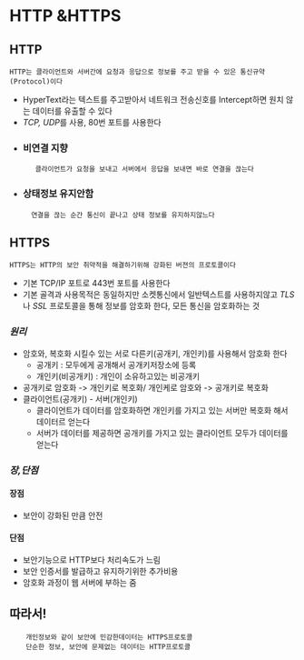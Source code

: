 # HTTP &HTTPS

## HTTP
    HTTP는 클라이언트와 서버간에 요청과 응답으로 정보를 주고 받을 수 있은 통신규약(Protocol)이다

- HyperText라는 텍스트를 주고받아서 네트워크 전송신호를 Intercept하면 원치 않는 데이터를 유출할 수 있다
- *TCP, UDP*를 사용, 80번 포트를 사용한다
- ### 비연결 지향
         클라이언트가 요청을 보내고 서버에서 응답을 보내면 바로 연결을 끊는다
- ### 상태정보 유지안함
        연결을 끊는 순간 통신이 끝나고 상태 정보를 유지하지않느다

## HTTPS
    HTTPS는 HTTP의 보안 취약적을 해결하기위해 강화된 버젼의 프로토콜이다

- 기본 TCP/IP 포트로 443번 포트를 사용한다
- 기본 골격과 사용목적은 동일하지만 소켓통신에서 일반텍스트를 사용하지않고 *TLS*나 *SSL* 프로토콜을 통해 정보를 암호화 한다, 모든 통신을 암호화하는 것

### *원리*
- 암호와, 복호화 시킬수 있는 서로 다른키(공개키, 개인키)를 사용해서 암호화 한다
    - 공개키 : 모두에게 공개해서 공개키저장소에 등록
    - 개인키(비공개키) : 개인이 소유하고있는 비공개키
- 공개키로 암호화 -> 개인키로 복호화/ 개인케로 암호와 -> 공개키로 복호화
- 클라이언트(공개키) - 서버(개인키)
    - 클라이언트가 데이터를 암호화하면 개인키를 가지고 있는 서버만 복호화 해서 데이터르 얻는다
    - 서버가 데이터를 제공하면 공개키를 가지고 있는 클라이언트 모두가 데이터를 얻는다

### *장,단점*
#### 장점
- 보안이 강화된 만큼 안전
#### 단점
- 보안기능으로 HTTP보다 처리속도가 느림
- 보안 인증서를 발급하고 유지하기위한 추가비용
- 암호화 과정이 웹 서버에 부하는 줌

## 따라서!
        개인정보와 같이 보안에 민감한데이터는 HTTPS프로토콜
        단순한 정보, 보안에 문제없는 데이터는 HTTP프로토콜
